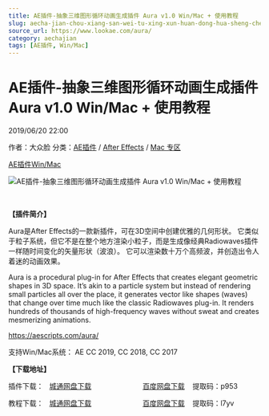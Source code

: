```yaml
---
title: AE插件-抽象三维图形循环动画生成插件 Aura v1.0 Win/Mac + 使用教程
slug: aecha-jian-chou-xiang-san-wei-tu-xing-xun-huan-dong-hua-sheng-cheng-cha-jian-aura-v1-0-win-mac-shi-yong-jiao-cheng
source_url: https://www.lookae.com/aura/
category: aechajian
tags: [AE插件, Win/Mac]
---
```

# AE插件-抽象三维图形循环动画生成插件 Aura v1.0 Win/Mac + 使用教程

2019/06/20 22:00

作者：大众脸
分类：[AE插件](https://www.lookae.com/after-effects/aechajian/) / [After Effects](https://www.lookae.com/after-effects/) / [Mac 专区](https://www.lookae.com/mac-osx/)

[AE插件](https://www.lookae.com/tag/ae%e6%8f%92%e4%bb%b6/)[Win/Mac](https://www.lookae.com/tag/winmac/)

![AE插件-抽象三维图形循环动画生成插件 Aura v1.0 Win/Mac + 使用教程](https://www.lookae.com/wp-content/uploads/2019/06/Aura.jpg "AE插件-抽象三维图形循环动画生成插件 Aura v1.0 Win/Mac + 使用教程-LookAE.com")

﻿

**【插件简介】**

Aura是After Effects的一款新插件，可在3D空间中创建优雅的几何形状。 它类似于粒子系统，但它不是在整个地方渲染小粒子，而是生成像经典Radiowaves插件一样随时间变化的矢量形状（波浪）。 它可以渲染数十万个高频波，并创造出令人着迷的动画效果。

Aura is a procedural plug-in for After Effects that creates elegant geometric shapes in 3D space. It’s akin to a particle system but instead of rendering small particles all over the place, it generates vector like shapes (waves) that change over time much like the classic Radiowaves plug-in. It renders hundreds of thousands of high-frequency waves without sweat and creates mesmerizing animations.

https://aescripts.com/aura/

支持Win/Mac系统： AE CC 2019, CC 2018, CC 2017

**【下载地址】**

插件下载：   [城通网盘下载](https://lookae.ctfile.com/fs/680462-383758292)                          [百度网盘下载](https://pan.baidu.com/s/1oCI0d1QJPYAN2SpkgsIZ8w)    提取码：p953

教程下载：   [城通网盘下载](https://lookae.ctfile.com/fs/680462-383547035)                          [百度网盘下载](https://pan.baidu.com/s/17xBymW8qBFmMaiuKaErWbA)    提取码：l7yv
